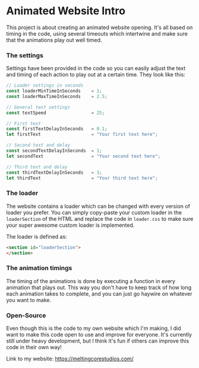 
# Animated Website Intro
This project is about creating an animated website opening.
It's all based on timing in the code, using several timeouts which intertwine
and make sure that the animations play out well timed.

### The settings
Settings have been provided in the code so you can easily adjust the text and
timing of each action to play out at a certain time. They look like this:


```javascript
// Loader settings in seconds
const loaderMinTimeInSeconds    = 1;
const loaderMaxTimeInSeconds    = 2.5;

// General text settings
const textSpeed                 = 25;

// First text
const firstTextDelayInSeconds   = 0.1;
let firstText                   = "Your first text here";

// Second text and delay
const secondTextDelayInSeconds  = 1;
let secondText                  = "Your second text here";

// Third text and delay
const thirdTextDelayInSeconds   = 3;
let thirdText                   = "Your third text here";
```

### The loader
The website contains a loader which can be changed with every version
of loader you prefer. You can simply copy-paste your custom loader in the
`loaderSection` of the HTML and replace the code in `loader.css` to make
sure your super awesome custom loader is implemented.

The loader is defined as:
```html
<section id="loaderSection">
</section>
```

### The animation timings
The timing of the animations is done by executing a function in every
animation that plays out. This way you don't have to keep track of how
long each animation takes to complete, and you can just go haywire on
whatever you want to make.

### Open-Source
Even though this is the code to my own website which I'm making, I did
want to make this code open to use and improve for everyone. It's currently
still under heavy development, but I think it's fun if others can improve
this code in their own way!

Link to my website:
https://meltingcorestudios.com/